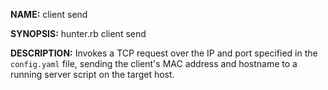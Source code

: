 **NAME:** 
client send

**SYNOPSIS:**
hunter.rb client send

**DESCRIPTION:**
Invokes a TCP request over the IP and port specified in the `config.yaml` file, sending the
client's MAC address and hostname to a running server script on the target host.
